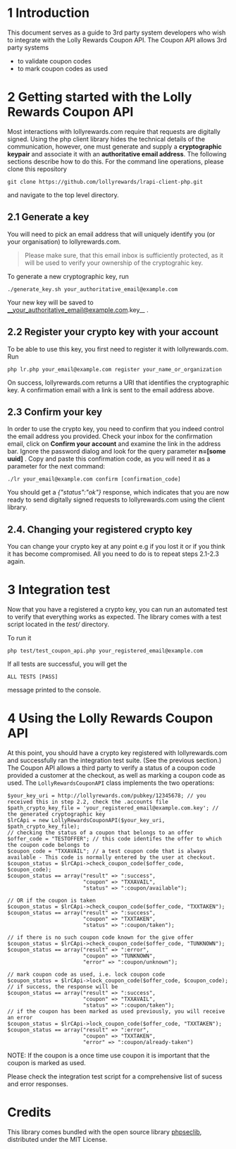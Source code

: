 # 1 Introduction
This document serves as a guide to 3rd party system developers who wish to integrate with the Lolly Rewards Coupon API.
The Coupon API allows 3rd party systems 

- to validate coupon codes
- to mark coupon codes as used

# 2 Getting started with the Lolly Rewards Coupon API
Most interactions with lollyrewards.com require that requests are digitally signed. Using the php client library hides the technical details of the communication, however, one must generate and supply a __cryptographic keypair__ and associate it with an __authoritative email address__. 
The following sections describe how to do this. 
For the command line operations, please clone this repository 

	git clone https://github.com/lollyrewards/lrapi-client-php.git

and navigate to the top level directory.

## 2.1 Generate a key
You will need to pick an email address that will uniquely identify you (or your organisation) to lollyrewards.com.

> Please make sure, that this email inbox is sufficiently protected, as it will be used to verify your ownership of the cryptograhic key.

To generate a new cryptographic key, run
	
	./generate_key.sh your_authoritative_email@example.com

Your new key will be saved to __your_authoritative_email@example.com.key__ .

## 2.2 Register your crypto key with your account
To be able to use this key, you first need to register it with lollyrewards.com.
Run
	
	php lr.php your_email@example.com register your_name_or_organization

On success, lollyrewards.com returns a URI that identifies the cryptographic key.
A confirmation email with a link is sent to the email address above.

## 2.3 Confirm your key
In order to use the crypto key, you need to confirm that you indeed control the email address you provided. 
Check your inbox for the confirmation email, click on __Confirm your account__ and examine the link in the address bar.
Ignore the password dialog and look for the query parameter __n=[some uuid]__ . 
Copy and paste this confirmation code, as you will need it as a parameter for the next command:
	
	./lr your_email@example.com confirm [confirmation_code]

You should get a *{"status":"ok"}* response, which indicates that you are now ready to send digitally signed requests to lollyrewards.com using the client library.

## 2.4. Changing your registered crypto key
You can change your crypto key at any point e.g if you lost it or if you think it has become compromised.
All you need to do is to repeat steps 2.1-2.3 again.

# 3 Integration test
Now that you have a registered a crypto key, you can run an automated test to verify that everything works as expected.
The library comes with a test script located in the *test/* directory.

To run it
	
	php test/test_coupon_api.php your_registered_email@example.com

If all tests are successful, you will get the
	
	ALL TESTS [PASS]

message printed to the console.
	
# 4 Using the Lolly Rewards Coupon API
At this point, you should have a crypto key registered with lollyrewards.com and successfully ran the integration test suite. (See the previous section.)
The Coupon API allows a third party to verify a status of a coupon code provided a customer at the checkout, as well as marking a coupon code as used.
The `LollyRewardsCouponAPI` class implements the two operations:
	
	$your_key_uri = http://lollyrewards.com/pubkey/12345678; // you received this in step 2.2, check the .accounts file
	$path_crypto_key_file = 'your_registered_email@example.com.key'; // the generated cryptographic key
	$lrCApi = new LollyRewardsCouponAPI($your_key_uri, $path_crypto_key_file);
	// checking the status of a coupon that belongs to an offer
	$offer_code = "TESTOFFER"; // this code identifes the offer to which the coupon code belongs to
	$coupon_code = "TXXAVAIL"; // a test coupon code that is always available - This code is normally entered by the user at checkout.
	$coupon_status = $lrCApi->check_coupon_code($offer_code, $coupon_code);	
	$coupon_status == array("result" => ":success",
             				"coupon" => "TXXAVAIL",
             			    "status" => ":coupon/available");
							
	// OR if the coupon is taken
	$coupon_status = $lrCApi->check_coupon_code($offer_code, "TXXTAKEN");	
	$coupon_status == array("result" => ":success",
	             			"coupon" => "TXXTAKEN",
	             		   	"status" => ":coupon/taken");
							
	// if there is no such coupon code known for the give offer
	$coupon_status = $lrCApi->check_coupon_code($offer_code, "TUNKNOWN");		
	$coupon_status == array("result" => ":error",
	             			"coupon" => "TUNKNOWN",
	             		   	"error" => ":coupon/unknown");
	
	// mark coupon code as used, i.e. lock coupon code
	$coupon_status = $lrCApi->lock_coupon_code($offer_code, $coupon_code);	
	// if success, the response will be
	$coupon_status == array("result" => ":success",
	             			"coupon" => "TXXAVAIL",
	             		   	"status" => ":coupon/taken");
	// if the coupon has been marked as used previously, you will receive an error
	$coupon_status = $lrCApi->lock_coupon_code($offer_code, "TXXTAKEN");	
	$coupon_status == array("result" => ":error",
	             			"coupon" => "TXXTAKEN",
	             		    "error" => ":coupon/already-taken")
	
NOTE: If the coupon is a once time use coupon it is important that the coupon is marked as used.

Please check the integration test script for a comprehensive list of sucess and error responses.

# Credits
This library comes bundled with the open source library [phpseclib](http://phpseclib.sourceforge.net/), distributed under the MIT License.
